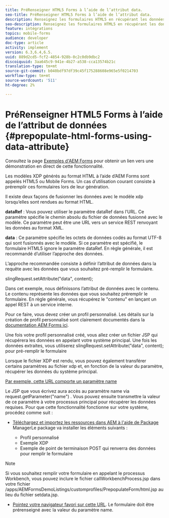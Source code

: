 ```yaml
---
title: PréRenseigner HTML5 Forms à l’aide de l’attribut data.
seo-title: PréRenseigner HTML5 Forms à l’aide de l’attribut data.
description: Renseignez les formulaires HTML5 en récupérant les données de la source principale.
seo-description: Renseignez les formulaires HTML5 en récupérant les données de la source principale.
feature: intégrations
topics: mobile-forms
audience: developer
doc-type: article
activity: implement
version: 6.3,6.4,6.5.
uuid: 889d2cd5-fcf2-4854-928b-0c2c0db9dbc2
discoiquuid: 3aa645c9-941e-4b27-a538-cca13574b21c
translation-type: tm+mt
source-git-commit: b040bdf97df39c45f175288608e965e5f0214703
workflow-type: tm+mt
source-wordcount: '511'
ht-degree: 2%

---
```



# PréRenseigner HTML5 Forms à l’aide de l’attribut de données {#prepopulate-html-forms-using-data-attribute}

Consultez la page [Exemples d&#39;AEM Forms](https://forms.enablementadobe.com/content/samples/samples.html?query=0) pour obtenir un lien vers une démonstration en direct de cette fonctionnalité.

Les modèles XDP générés au format HTML à l’aide d’AEM Forms sont appelés HTML5 ou Mobile Forms. Un cas d’utilisation courant consiste à préremplir ces formulaires lors de leur génération.

Il existe deux façons de fusionner les données avec le modèle xdp lorsqu’elles sont rendues au format HTML.

**dataRef** : Vous pouvez utiliser le paramètre dataRef dans l’URL. Ce paramètre spécifie le chemin absolu du fichier de données fusionné avec le modèle. Ce paramètre peut être une URL vers un service REST renvoyant les données au format XML.

**data** : Ce paramètre spécifie les octets de données codés au format UTF-8 qui sont fusionnés avec le modèle. Si ce paramètre est spécifié, le formulaire HTML5 ignore le paramètre dataRef. En règle générale, il est recommandé d’utiliser l’approche des données.

L’approche recommandée consiste à définir l’attribut de données dans la requête avec les données que vous souhaitez pré-remplir le formulaire.

slingRequest.setAttribute(&quot;data&quot;, content);

Dans cet exemple, nous définissons l’attribut de données avec le contenu. Le contenu représente les données que vous souhaitez préremplir le formulaire. En règle générale, vous récupérez le &quot;contenu&quot; en lançant un appel REST à un service interne.

Pour ce faire, vous devez créer un profil personnalisé. Les détails sur la création de profil personnalisé sont clairement documentés dans la [documentation AEM Forms ici](https://helpx.adobe.com/aem-forms/6/html5-forms/custom-profile.html).

Une fois votre profil personnalisé créé, vous allez créer un fichier JSP qui récupérera les données en appelant votre système principal. Une fois les données extraites, vous utiliserez slingRequest.setAttribute(&quot;data&quot;, content); pour pré-remplir le formulaire

Lorsque le fichier XDP est rendu, vous pouvez également transférer certains paramètres au fichier xdp et, en fonction de la valeur du paramètre, récupérer les données du système principal.

[Par exemple, cette URL comporte un paramètre name](http://localhost:4502/content/dam/formsanddocuments/PrepopulateMobileForm.xdp/jcr:content?name=john)

Le JSP que vous écrivez aura accès au paramètre name via request.getParameter(&quot;name&quot;) . Vous pouvez ensuite transmettre la valeur de ce paramètre à votre processus principal pour récupérer les données requises.
Pour que cette fonctionnalité fonctionne sur votre système, procédez comme suit :

* [Téléchargez et importez les ressources dans AEM à l&#39;aide de Package ](assets/prepopulatemobileform.zip)
ManagerLe package va installer les éléments suivants :

   * Profil personnalisé
   * Exemple XDP
   * Exemple de point de terminaison POST qui renverra des données pour remplir le formulaire

>[!NOTE]
>
>Si vous souhaitez remplir votre formulaire en appelant le processus Workbench, vous pouvez inclure le fichier callWorkbenchProcess.jsp dans votre fichier /apps/AEMFormsDemoListings/customprofiles/PrepopulateForm/html.jsp au lieu du fichier setdata.jsp.

* [Pointez votre navigateur favori sur cette URL](http://localhost:4502/content/dam/formsanddocuments/PrepopulateMobileForm.xdp/jcr:content?name=Adobe%20Systems). Le formulaire doit être prérenseigné avec la valeur du paramètre name.

